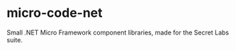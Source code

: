 micro-code-net
==============

Small .NET Micro Framework component libraries, made for the Secret Labs suite.

